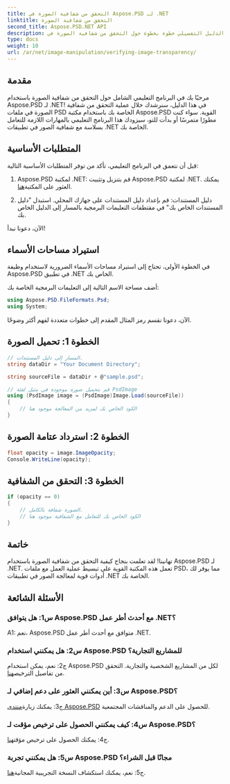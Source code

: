```yaml
---
title: التحقق من شفافية الصورة في Aspose.PSD لـ .NET
linktitle: التحقق من شفافية الصورة
second_title: Aspose.PSD.NET API
description: استكشف الدليل التفصيلي خطوة بخطوة حول التحقق من شفافية الصورة في Aspose.PSD لـ .NET.
type: docs
weight: 10
url: /ar/net/image-manipulation/verifying-image-transparency/
---
```

## مقدمة

مرحبًا بك في البرنامج التعليمي الشامل حول التحقق من شفافية الصورة باستخدام Aspose.PSD لـ .NET! في هذا الدليل، سنرشدك خلال عملية التحقق من شفافية الصورة في ملفات PSD الخاصة بك باستخدام مكتبة Aspose.PSD القوية. سواء كنت مطورًا متمرسًا أو بدأت للتو، سيزودك هذا البرنامج التعليمي بالمهارات اللازمة للتعامل بسلاسة مع شفافية الصور في تطبيقات .NET الخاصة بك.

## المتطلبات الأساسية

قبل أن نتعمق في البرنامج التعليمي، تأكد من توفر المتطلبات الأساسية التالية:

1.  Aspose.PSD لمكتبة .NET: قم بتنزيل وتثبيت Aspose.PSD لمكتبة .NET. يمكنك العثور على المكتبة[هنا](https://releases.aspose.com/psd/net/).

2. دليل المستندات: قم بإعداد دليل المستندات على جهازك المحلي. استبدل "دليل المستندات الخاص بك" في مقتطفات التعليمات البرمجية بالمسار إلى الدليل الخاص بك.

الآن، دعونا نبدأ!

## استيراد مساحات الأسماء

في الخطوة الأولى، تحتاج إلى استيراد مساحات الأسماء الضرورية لاستخدام وظيفة Aspose.PSD في تطبيق .NET الخاص بك.

أضف مساحة الاسم التالية إلى التعليمات البرمجية الخاصة بك:

```csharp
using Aspose.PSD.FileFormats.Psd;
using System;
```

الآن، دعونا نقسم رمز المثال المقدم إلى خطوات متعددة لفهم أكثر وضوحًا.

## الخطوة 1: تحميل الصورة

```csharp
// المسار إلى دليل المستندات.
string dataDir = "Your Document Directory";

string sourceFile = dataDir + @"sample.psd";

// قم بتحميل صورة موجودة في مثيل لفئة PsdImage
using (PsdImage image = (PsdImage)Image.Load(sourceFile))
{
    // الكود الخاص بك لمزيد من المعالجة موجود هنا
}
```

## الخطوة 2: استرداد عتامة الصورة

```csharp
float opacity = image.ImageOpacity;
Console.WriteLine(opacity);
```

## الخطوة 3: التحقق من الشفافية

```csharp
if (opacity == 0)
{
    // الصورة شفافة بالكامل.
    // الكود الخاص بك للتعامل مع الشفافية موجود هنا
}
```

## خاتمة

تهانينا! لقد تعلمت بنجاح كيفية التحقق من شفافية الصورة باستخدام Aspose.PSD لـ .NET. تعمل هذه المكتبة القوية على تبسيط عملية العمل مع ملفات PSD، مما يوفر لك أدوات قوية لمعالجة الصور في تطبيقات .NET الخاصة بك.

## الأسئلة الشائعة

### س1: هل يتوافق Aspose.PSD مع أحدث أطر عمل .NET؟

A1: نعم، Aspose.PSD متوافق مع أحدث أطر عمل .NET.

### س2: هل يمكنني استخدام Aspose.PSD للمشاريع التجارية؟

 ج2: نعم، يمكن استخدام Aspose.PSD لكل من المشاريع الشخصية والتجارية. التحقق من تفاصيل الترخيص[هنا](https://purchase.aspose.com/buy).

### س3: أين يمكنني العثور على دعم إضافي لـ Aspose.PSD؟

 ج3: يمكنك زيارة[منتدى Aspose.PSD](https://forum.aspose.com/c/psd/34) للحصول على الدعم والمناقشات المجتمعية.

### س4: كيف يمكنني الحصول على ترخيص مؤقت لـ Aspose.PSD؟

 ج4: يمكنك الحصول على ترخيص مؤقت[هنا](https://purchase.aspose.com/temporary-license/).

### س5: هل يمكنني تجربة Aspose.PSD مجانًا قبل الشراء؟

ج5: نعم، يمكنك استكشاف النسخة التجريبية المجانية[هنا](https://releases.aspose.com/).